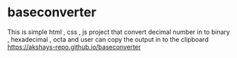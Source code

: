 # baseconverter
This is simple html , css , js project that convert decimal number in to binary , hexadecimal , octa  and user can copy the output in to the clipboard
https://akshays-repo.github.io/baseconverter
